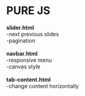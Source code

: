 # PURE JS

<b>slider.html</b><br>
-next previous slides<br>
-pagination<br>
<br>
<b>navbar.html</b><br>
-responsive menu<br>
-canvas style<br>
<br>
<b>tab-content.html</b><br>
-change content horizontally
